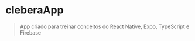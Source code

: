 # cleberaApp

>App criado para treinar conceitos do React Native, Expo, TypeScript e Firebase
<br />
